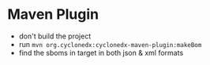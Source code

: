 # Maven Plugin
- don't build the project
- run `mvn org.cyclonedx:cyclonedx-maven-plugin:makeBom`
- find the sboms in target in both json & xml formats

